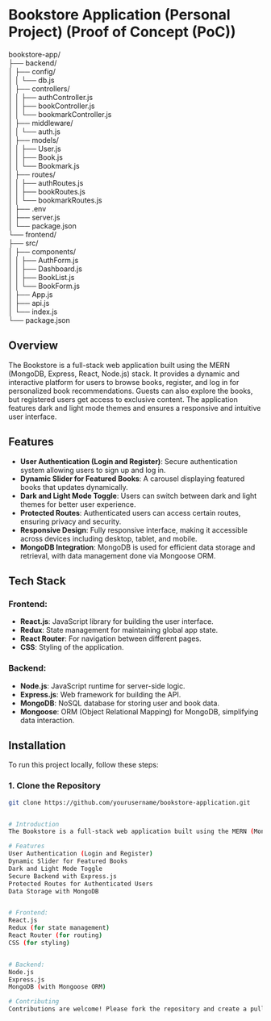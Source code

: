 
# Bookstore Application (Personal Project) (Proof of Concept (PoC))
bookstore-app/<br>
├── backend/<br>
│   ├── config/<br>
│   │   └── db.js<br>
│   ├── controllers/<br>
│   │   ├── authController.js<br>
│   │   ├── bookController.js<br>
│   │   └── bookmarkController.js<br>
│   ├── middleware/<br>
│   │   └── auth.js<br>
│   ├── models/<br>
│   │   ├── User.js<br>
│   │   ├── Book.js<br>
│   │   └── Bookmark.js<br>
│   ├── routes/<br>
│   │   ├── authRoutes.js<br>
│   │   ├── bookRoutes.js<br>
│   │   └── bookmarkRoutes.js<br>
│   ├── .env<br>
│   ├── server.js<br>
│   └── package.json<br>
└── frontend/<br>
    ├── src/<br>
    │   ├── components/<br>
    │   │   ├── AuthForm.js<br>
    │   │   ├── Dashboard.js<br>
    │   │   ├── BookList.js<br>
    │   │   └── BookForm.js<br>
    │   ├── App.js<br>
    │   ├── api.js<br>
    │   └── index.js<br>
    └── package.json<br>




## Overview
The Bookstore is a full-stack web application built using the MERN (MongoDB, Express, React, Node.js) stack. It provides a dynamic and interactive platform for users to browse books, register, and log in for personalized book recommendations. Guests can also explore the books, but registered users get access to exclusive content. The application features dark and light mode themes and ensures a responsive and intuitive user interface.

## Features
- **User Authentication (Login and Register)**: Secure authentication system allowing users to sign up and log in.
- **Dynamic Slider for Featured Books**: A carousel displaying featured books that updates dynamically.
- **Dark and Light Mode Toggle**: Users can switch between dark and light themes for better user experience.
- **Protected Routes**: Authenticated users can access certain routes, ensuring privacy and security.
- **Responsive Design**: Fully responsive interface, making it accessible across devices including desktop, tablet, and mobile.
- **MongoDB Integration**: MongoDB is used for efficient data storage and retrieval, with data management done via Mongoose ORM.

## Tech Stack
### Frontend:
- **React.js**: JavaScript library for building the user interface.
- **Redux**: State management for maintaining global app state.
- **React Router**: For navigation between different pages.
- **CSS**: Styling of the application.

### Backend:
- **Node.js**: JavaScript runtime for server-side logic.
- **Express.js**: Web framework for building the API.
- **MongoDB**: NoSQL database for storing user and book data.
- **Mongoose**: ORM (Object Relational Mapping) for MongoDB, simplifying data interaction.

## Installation

To run this project locally, follow these steps:

### 1. Clone the Repository

```bash
git clone https://github.com/yourusername/bookstore-application.git


# Introduction
The Bookstore is a full-stack web application built using the MERN (MongoDB, Express, React, Node.js) stack. It provides functionalities for user authentication (login and register), a dynamic book slider, dark and light mode themes, protected routes, and more.

# Features
User Authentication (Login and Register)
Dynamic Slider for Featured Books
Dark and Light Mode Toggle
Secure Backend with Express.js
Protected Routes for Authenticated Users
Data Storage with MongoDB


# Frontend:
React.js
Redux (for state management)
React Router (for routing)
CSS (for styling)


# Backend:
Node.js
Express.js
MongoDB (with Mongoose ORM)

# Contributing
Contributions are welcome! Please fork the repository and create a pull request with your changes.
